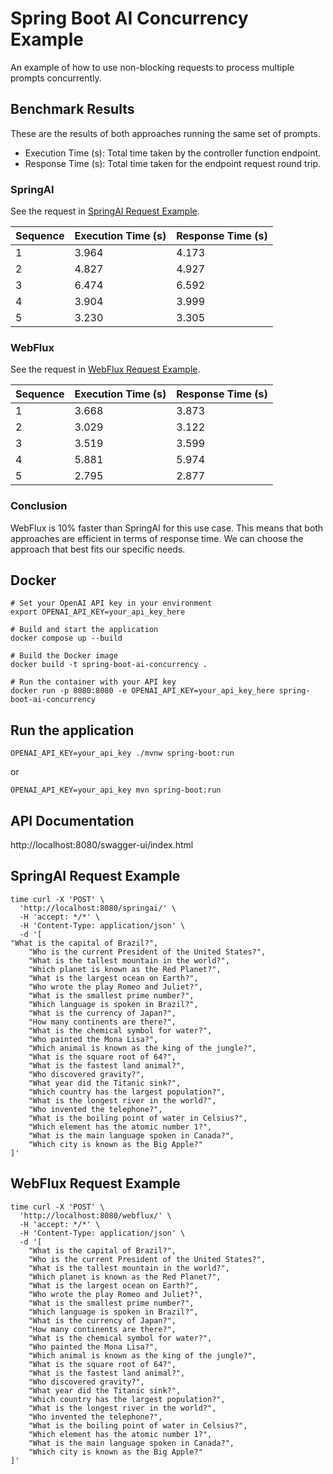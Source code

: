 # Spring Boot AI Concurrency Example

An example of how to use non-blocking requests to process multiple prompts concurrently.

## Benchmark Results

These are the results of both approaches running the same set of prompts.

- Execution Time (s): Total time taken by the controller function endpoint.
- Response Time (s): Total time taken for the endpoint request round trip.

### SpringAI

See the request in [SpringAI Request Example](#springai-request-example).

Sequence | Execution Time (s) | Response Time (s)
--- | --- | ---
1 | 3.964 | 4.173
2 | 4.827 | 4.927 
3 | 6.474 | 6.592 
4 | 3.904 | 3.999 
5 | 3.230 | 3.305 

### WebFlux

See the request in [WebFlux Request Example](#webflux-request-example).

Sequence | Execution Time (s) | Response Time (s)
--- | --- | ---
1 | 3.668 | 3.873
2 | 3.029 | 3.122 
3 | 3.519 | 3.599 
4 | 5.881 | 5.974 
5 | 2.795 | 2.877 

### Conclusion

WebFlux is 10% faster than SpringAI for this use case. This means that both approaches are efficient in terms of response time.
We can choose the approach that best fits our specific needs.

## Docker 

```
# Set your OpenAI API key in your environment
export OPENAI_API_KEY=your_api_key_here

# Build and start the application
docker compose up --build
```

```
# Build the Docker image
docker build -t spring-boot-ai-concurrency .

# Run the container with your API key
docker run -p 8080:8080 -e OPENAI_API_KEY=your_api_key_here spring-boot-ai-concurrency
```

## Run the application

```
OPENAI_API_KEY=your_api_key ./mvnw spring-boot:run
```

or 

```
OPENAI_API_KEY=your_api_key mvn spring-boot:run
```

## API Documentation

http://localhost:8080/swagger-ui/index.html

## SpringAI Request Example

```
time curl -X 'POST' \
  'http://localhost:8080/springai/' \
  -H 'accept: */*' \
  -H 'Content-Type: application/json' \
  -d '[
"What is the capital of Brazil?",
    "Who is the current President of the United States?",
    "What is the tallest mountain in the world?",
    "Which planet is known as the Red Planet?",
    "What is the largest ocean on Earth?",
    "Who wrote the play Romeo and Juliet?",
    "What is the smallest prime number?",
    "Which language is spoken in Brazil?",
    "What is the currency of Japan?",
    "How many continents are there?",
    "What is the chemical symbol for water?",
    "Who painted the Mona Lisa?",
    "Which animal is known as the king of the jungle?",
    "What is the square root of 64?",
    "What is the fastest land animal?",
    "Who discovered gravity?",
    "What year did the Titanic sink?",
    "Which country has the largest population?",
    "What is the longest river in the world?",
    "Who invented the telephone?",
    "What is the boiling point of water in Celsius?",
    "Which element has the atomic number 1?",
    "What is the main language spoken in Canada?",
    "Which city is known as the Big Apple?"
]'
```

## WebFlux Request Example

```
time curl -X 'POST' \
  'http://localhost:8080/webflux/' \
  -H 'accept: */*' \
  -H 'Content-Type: application/json' \
  -d '[
    "What is the capital of Brazil?",
    "Who is the current President of the United States?",
    "What is the tallest mountain in the world?",
    "Which planet is known as the Red Planet?",
    "What is the largest ocean on Earth?",
    "Who wrote the play Romeo and Juliet?",
    "What is the smallest prime number?",
    "Which language is spoken in Brazil?",
    "What is the currency of Japan?",
    "How many continents are there?",
    "What is the chemical symbol for water?",
    "Who painted the Mona Lisa?",
    "Which animal is known as the king of the jungle?",
    "What is the square root of 64?",
    "What is the fastest land animal?",
    "Who discovered gravity?",
    "What year did the Titanic sink?",
    "Which country has the largest population?",
    "What is the longest river in the world?",
    "Who invented the telephone?",
    "What is the boiling point of water in Celsius?",
    "Which element has the atomic number 1?",
    "What is the main language spoken in Canada?",
    "Which city is known as the Big Apple?"
]'
```
